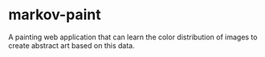 # markov-paint
A painting web application that can learn the color distribution of images to create abstract art based on this data.
